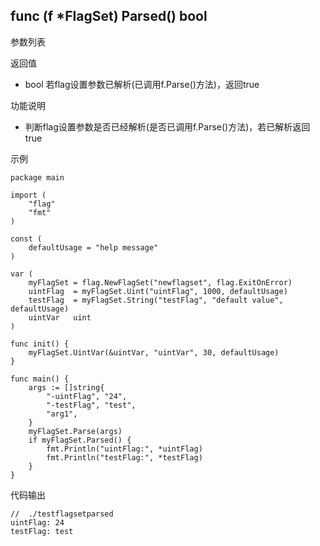 ## func (f *FlagSet) Parsed() bool

参数列表

返回值
- bool 若flag设置参数已解析(已调用f.Parse()方法)，返回true

功能说明
- 判断flag设置参数是否已经解析(是否已调用f.Parse()方法)，若已解析返回true

示例
        
    package main
    
    import (
    	"flag"
    	"fmt"
    )
    
    const (
    	defaultUsage = "help message"
    )
    
    var (
    	myFlagSet = flag.NewFlagSet("newflagset", flag.ExitOnError)
    	uintFlag  = myFlagSet.Uint("uintFlag", 1000, defaultUsage)
    	testFlag  = myFlagSet.String("testFlag", "default value", defaultUsage)
    	uintVar   uint
    )
    
    func init() {
    	myFlagSet.UintVar(&uintVar, "uintVar", 30, defaultUsage)
    }
    
    func main() {
    	args := []string{
    		"-uintFlag", "24",
    		"-testFlag", "test",
    		"arg1",
    	}
    	myFlagSet.Parse(args)
    	if myFlagSet.Parsed() {
    		fmt.Println("uintFlag:", *uintFlag)
    		fmt.Println("testFlag:", *testFlag)
    	}
    }

代码输出
        
    //  ./testflagsetparsed                          
    uintFlag: 24
    testFlag: test
